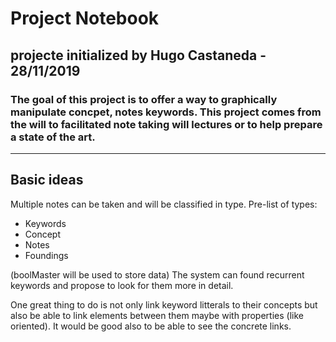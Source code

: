 # Project Notebook
## projecte initialized by Hugo Castaneda - 28/11/2019
### The goal of this project is to offer a way to graphically manipulate concpet, notes keywords. This project comes from the will to facilitated note taking will lectures or to help prepare a state of the art.

---
## Basic ideas
Multiple notes can be taken and will be classified in type.
Pre-list of types:
 * Keywords
 * Concept
 * Notes
 * Foundings

(boolMaster will be used to store data)
The system can found recurrent keywords and propose to look for them more in detail.

One great thing to do is not only link keyword litterals to their concepts but also be able to link elements between them maybe with properties (like oriented). It would be good also to be able to see the concrete links.